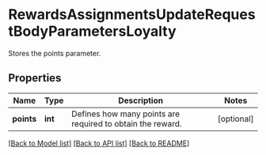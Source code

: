 # RewardsAssignmentsUpdateRequestBodyParametersLoyalty

Stores the points parameter.

## Properties
Name | Type | Description | Notes
------------ | ------------- | ------------- | -------------
**points** | **int** | Defines how many points are required to obtain the reward. | [optional] 

[[Back to Model list]](../README.md#documentation-for-models) [[Back to API list]](../README.md#documentation-for-api-endpoints) [[Back to README]](../README.md)


